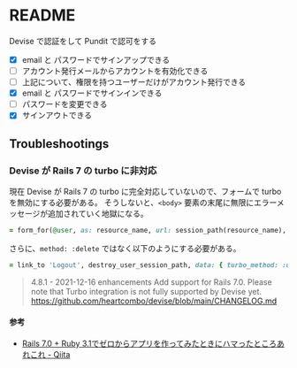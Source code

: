 # README

Devise で認証をして Pundit で認可をする

- [x] email と パスワードでサインアップできる
- [ ] アカウント発行メールからアカウントを有効化できる
- [ ] 上記について、権限を持つユーザーだけがアカウント発行できる
- [x] email と パスワードでサインインできる
- [ ] パスワードを変更できる
- [x] サインアウトできる

## Troubleshootings

### Devise が Rails 7 の turbo に非対応

現在 Devise が Rails 7 の turbo に完全対応していないので、フォームで turbo を無効にする必要がある。
そうしないと、`<body>` 要素の末尾に無限にエラーメッセージが追加されていく地獄になる。

```ruby
= form_for(@user, as: resource_name, url: session_path(resource_name), data: { turbo: false }) do |f|
```

さらに、`method: :delete` ではなく以下のようにする必要がある。

```ruby
= link_to 'Logout', destroy_user_session_path, data: { turbo_method: :delete }
```

> 4.8.1 - 2021-12-16
enhancements
Add support for Rails 7.0. Please note that Turbo integration is not fully supported by Devise yet.
> https://github.com/heartcombo/devise/blob/main/CHANGELOG.md

#### 参考

- [Rails 7.0 + Ruby 3.1でゼロからアプリを作ってみたときにハマったところあれこれ - Qiita](https://qiita.com/jnchito/items/5c41a7031404c313da1f#devise%E3%81%8Cturbo%E3%81%AB%E5%AF%BE%E5%BF%9C%E3%81%97%E3%81%A6%E3%81%84%E3%81%AA%E3%81%84)
